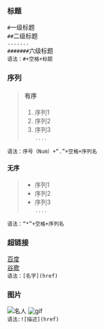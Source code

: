 ### 标题
`#`一级标题<br/>
`##`二级标题<br/>
`.......`<br/>
`#######`六级标题<br/>
`语法：#+空格+标题 `
### 序列
>#### 有序
>1. 序列1
>2. 序列2
>3. 序列3<br/>
>`....`<br/>
>
`语法：序号（Num）+“.”+空格+序列名`
#### 无序
>* 序列1
>* 序列2
>* 序列3<br/>
>`....`<br/>
>
`语法：“*”+空格+序列名`

### 超链接
[百度](http://www.baidu.com)<br/>
[谷歌](http://www.google.com)<br/>
`语法：[名字](href)`
### 图片
![名人](http://www.bz55.com/uploads/allimg/120915/1-120915094151.jpg)
![gif](http://s1.dwstatic.com/group1/M00/3C/DC/891efec09fd0b0e0d52df598b1284233.gif)<br/>
`语法:![描述](href)`
